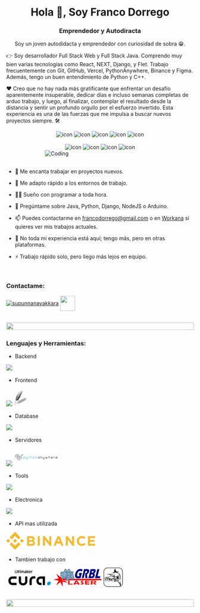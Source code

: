 <h1 align="center">Hola 👋, Soy Franco Dorrego</h1>
<h3 align="center">Emprendedor y Autodiracta</h3>
<p align="center">Soy un joven autodidacta y emprendedor con curiosidad de sobra 😁.

👉 Soy desarrollador Full Stack Web y Full Stack Java. Comprendo muy bien varias tecnologías como React, NEXT, Django, y Flet. Trabajo frecuentemente con Git, GitHub, Vercel, PythonAnywhere, Binance y Figma. Además, tengo un buen entendimiento de Python y C++.

❤️ Creo que no hay nada más gratificante que enfrentar un desafío aparentemente insuperable, dedicar días e incluso semanas completas de arduo trabajo, y luego, al finalizar, contemplar el resultado desde la distancia y sentir un profundo orgullo por el esfuerzo invertido. Esta experiencia es una de las fuerzas que me impulsa a buscar nuevos proyectos siempre. 🛠️</p>


<div align="center">
  <img src="https://techstack-generator.vercel.app/java-icon.svg" alt="icon" width="50" height="50" />
  <img src="https://techstack-generator.vercel.app/python-icon.svg" alt="icon" width="50" height="50" />
  <img src="https://techstack-generator.vercel.app/js-icon.svg" alt="icon"width="50" height="50" />
  <img src="https://techstack-generator.vercel.app/react-icon.svg" alt="icon" width="50" height="50" />
 <img src="https://techstack-generator.vercel.app/mysql-icon.svg" alt="icon" width="50" height="50" />
</div>

<br>

<div align="center">
  <img src="https://techstack-generator.vercel.app/aws-icon.svg" alt="icon" width="50" height="50" />
  <img src="https://techstack-generator.vercel.app/github-icon.svg" alt="icon" width="50" height="50" />
  <img src="https://techstack-generator.vercel.app/prettier-icon.svg" alt="icon" width="50" height="50" />
  <img src="https://techstack-generator.vercel.app/restapi-icon.svg" alt="icon" width="50" height="50" />

</div>

<img align="right" alt="Coding" width="400" src="https://user-images.githubusercontent.com/74038190/229223263-cf2e4b07-2615-4f87-9c38-e37600f8381a.gif">
<br><br>

- 🔭 Me encanta trabajar en proyectos nuevos.

- 🌱 Me adapto rápido a los entornos de trabajo.

- 👨‍💻 Sueño con programar a toda hora.

- 💬 Pregúntame sobre Java, Python, Django, NodeJS o Arduino.

- 📫 Puedes contactarme en francodorrego@gmail.com o en [Workana](https://www.workana.com/freelancer/4e41975cd2ebe7732872f9e62127e954) si quieres ver mis trabajos actuales.

- 📄 No toda mi experiencia está aquí; tengo más, pero en otras plataformas.

- ⚡ Trabajo rápido solo, pero llego más lejos en equipo.

<br>
<h3 align="left">Contactame:</h3>
<p align="left">
<a href="https://www.linkedin.com/in/francodorrego/" target="blank"><img align="center" src="https://raw.githubusercontent.com/rahuldkjain/github-profile-readme-generator/master/src/images/icons/Social/linked-in-alt.svg" alt="supunnanayakkara" height="30" width="40" /></a>
<a href="https://www.workana.com/freelancer/4e41975cd2ebe7732872f9e62127e954" target="blank"><img align="center" src="https://s3-eu-west-1.amazonaws.com/tpd/logos/5b27e4e540fc200001db5ca7/0x0.png" height="40" width="40" /></a>
</p>
<br>

<img src="https://i.imgur.com/dBaSKWF.gif" height="20" width="100%">

<h3 align="left">Lenguajes y Herramientas:</h3>

- Backend
<p align="left">
  <img src="https://skillicons.dev/icons?i=python,java,c,js" />
</p>

- Frontend
<p align="left">
  <img src="https://skillicons.dev/icons?i=js,react,nextjs,css,html" />
  <img src="./img/tk.png" />
</p>

- Database
<p align="left">
  <img src="https://skillicons.dev/icons?i=mysql,sqlite" />
</p>

- Servidores
<p align="left">
  <img src="https://skillicons.dev/icons?i=vercel,aws" />
  <img src="./img/pyanywhere.png"/>
</p>

- Tools
<p align="left">
  <img src="https://skillicons.dev/icons?i=git,github,figma,vscode,postman" />
</p>

- Electronica
<p align="left">
  <img src="https://skillicons.dev/icons?i=raspberrypi,arduino" />
</p>

- API mas utilizada
<p align="left">
  <img src="./img/binance.png" />
</p>

- Tambien trabajo con
<p align="left">
  <img src="./img/cura.png" />
  <img src="./img/lasergrbl.png" />
  <img src="./img/marlin.png" />
</p>

<br/>

<img src="https://i.imgur.com/dBaSKWF.gif" height="20" width="100%">




